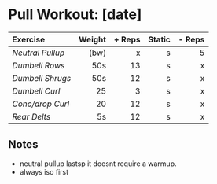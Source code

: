 # Pull Workout: [date]
| Exercise         | Weight | + Reps | Static | - Reps |
| :--------------- | -----: | -----: | -----: | -----: |
| _Neutral Pullup_ | (bw)   | x      | s      | 5      |
| _Dumbell Rows_   | 50s    | 13     | s      | x      |
| _Dumbell Shrugs_ | 50s    | 12     | s      | x      |
| _Dumbell Curl_   | 25    | 3      | s      | x      |
| _Conc/drop Curl_ | 20    | 12      | s      | x      |
| _Rear Delts_     | 5s    | 12      | s      | x      |

## Notes
- neutral pullup lastsp it doesnt require a warmup.
- always iso first